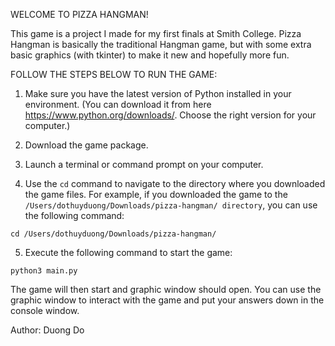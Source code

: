 WELCOME TO PIZZA HANGMAN!

This game is a project I made for my first finals at Smith College. Pizza Hangman is basically the traditional Hangman game, but with some 
extra basic graphics (with tkinter) to make it new and hopefully more fun.

FOLLOW THE STEPS BELOW TO RUN THE GAME:

1. Make sure you have the latest version of Python installed in your environment.
(You can download it from here https://www.python.org/downloads/. Choose the right version for your computer.)

2. Download the game package.

3. Launch a terminal or command prompt on your computer.

4. Use the `cd` command to navigate to the directory where you downloaded the game files. For example, if you downloaded the game to the 
`/Users/dothuyduong/Downloads/pizza-hangman/ directory`, you can use the following command:

`cd /Users/dothuyduong/Downloads/pizza-hangman/`

5. Execute the following command to start the game:

`python3 main.py`

The game will then start and graphic window should open. 
You can use the graphic window to interact with the game and put your answers down in the console window.

Author: Duong Do
